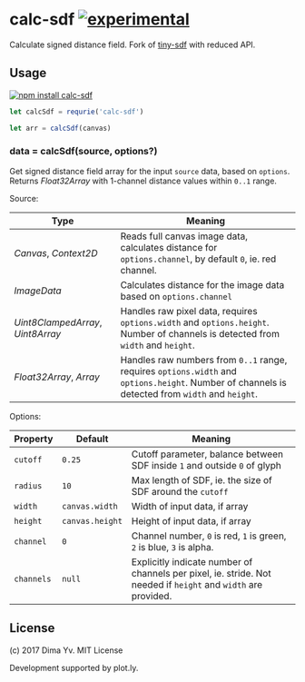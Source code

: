 # calc-sdf [![experimental](https://img.shields.io/badge/stability-experimental-red.svg)](http://github.com/badges/stability-badges)

Calculate signed distance field. Fork of [tiny-sdf](https://github.com/mourner/tiny-sdf) with reduced API.

## Usage

[![npm install calc-sdf](https://nodei.co/npm/calc-sdf.png?mini=true)](https://npmjs.org/package/calc-sdf/)

```js
let calcSdf = requrie('calc-sdf')

let arr = calcSdf(canvas)
```

### data = calcSdf(source, options?)

Get signed distance field array for the input `source` data, based on `options`. Returns _Float32Array_ with 1-channel distance values within `0..1` range.

Source:

Type | Meaning
---|---
_Canvas_, _Context2D_ | Reads full canvas image data, calculates distance for `options.channel`, by default `0`, ie. red channel.
_ImageData_ | Calculates distance for the image data based on `options.channel`
_Uint8ClampedArray_, _Uint8Array_ | Handles raw pixel data, requires `options.width` and `options.height`. Number of channels is detected from `width` and `height`.
_Float32Array_, _Array_ | Handles raw numbers from `0..1` range, requires `options.width` and `options.height`. Number of channels is detected from `width` and `height`.

Options:

Property | Default | Meaning
---|---|---
`cutoff` | `0.25` | Cutoff parameter, balance between SDF inside `1` and outside `0` of glyph
`radius` | `10` | Max length of SDF, ie. the size of SDF around the `cutoff`
`width` | `canvas.width` | Width of input data, if array
`height` | `canvas.height` | Height of input data, if array
`channel` | `0` | Channel number, `0` is red, `1` is green, `2` is blue, `3` is alpha.
`channels` | `null` | Explicitly indicate number of channels per pixel, ie. stride. Not needed if `height` and `width` are provided.

## License

(c) 2017 Dima Yv. MIT License

Development supported by plot.ly.
